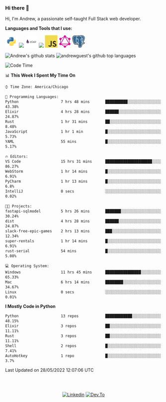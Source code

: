 ### Hi there 👋

Hi, I'm Andrew, a passionate self-taught Full Stack web developer.

**Languages and Tools that I use:**  

<code><img height="40" src="https://raw.githubusercontent.com/github/explore/80688e429a7d4ef2fca1e82350fe8e3517d3494d/topics/python/python.png"></code>
<code><img height="40" src="https://fastapi.tiangolo.com/img/logo-margin/logo-teal.png"></code>
<code><img height="40" src="https://raw.githubusercontent.com/github/explore/d106aa3f6fa091ab80ab5c8cf0d931baff3caaea/topics/elixir/elixir.png"></code>
<code><img height="40" src="https://img.stackshare.io/service/3262/-s9uoLIN.png"></code>
<code><img height="40" src="https://raw.githubusercontent.com/github/explore/80688e429a7d4ef2fca1e82350fe8e3517d3494d/topics/javascript/javascript.png"></code>
<code><img height="40" src="https://raw.githubusercontent.com/github/explore/5c058a388828bb5fde0bcafd4bc867b5bb3f26f3/topics/graphql/graphql.png"></code>
<code><img height="40" src="https://raw.githubusercontent.com/github/explore/80688e429a7d4ef2fca1e82350fe8e3517d3494d/topics/postgresql/postgresql.png"></code>

![Andrew's github stats](https://github-readme-stats.vercel.app/api?username=andrewguest&show_icons=true&theme=vue-dark&count_private=true)
<img height="180em" src="https://github-readme-stats.vercel.app/api/top-langs/?username=andrewguest&theme=vue-dark&layout=compact" alt="andrewguest's github top languages" />

<!--START_SECTION:waka-->
![Code Time](http://img.shields.io/badge/Code%20Time-1%2C115%20hrs%2034%20mins-blue)

📊 **This Week I Spent My Time On** 

```text
⌚︎ Time Zone: America/Chicago

💬 Programming Languages: 
Python                   7 hrs 48 mins       ██████████░░░░░░░░░░░░░░░   43.38% 
Elixir                   4 hrs 28 mins       ██████░░░░░░░░░░░░░░░░░░░   24.87% 
Rust                     1 hr 31 mins        ██░░░░░░░░░░░░░░░░░░░░░░░   8.48% 
JavaScript               1 hr 1 min          █░░░░░░░░░░░░░░░░░░░░░░░░   5.73% 
YAML                     55 mins             █░░░░░░░░░░░░░░░░░░░░░░░░   5.17%

🔥 Editors: 
VS Code                  15 hrs 31 mins      █████████████████████░░░░   86.27% 
WebStorm                 1 hr 14 mins        █░░░░░░░░░░░░░░░░░░░░░░░░   6.91% 
PyCharm                  1 hr 13 mins        █░░░░░░░░░░░░░░░░░░░░░░░░   6.8% 
IntelliJ                 0 secs              ░░░░░░░░░░░░░░░░░░░░░░░░░   0.02%

🐱‍💻 Projects: 
fastapi-sqlmodel         5 hrs 26 mins       ███████░░░░░░░░░░░░░░░░░░   30.24% 
dist                     4 hrs 28 mins       ██████░░░░░░░░░░░░░░░░░░░   24.87% 
slack-free-epic-games    2 hrs 13 mins       ███░░░░░░░░░░░░░░░░░░░░░░   12.34% 
super-rentals            1 hr 14 mins        █░░░░░░░░░░░░░░░░░░░░░░░░   6.91% 
rust-serial              54 mins             █░░░░░░░░░░░░░░░░░░░░░░░░   5.08%

💻 Operating System: 
Windows                  11 hrs 45 mins      ████████████████░░░░░░░░░   65.33% 
Mac                      6 hrs 14 mins       ████████░░░░░░░░░░░░░░░░░   34.67% 
Linux                    0 secs              ░░░░░░░░░░░░░░░░░░░░░░░░░   0.01%

```

**I Mostly Code in Python** 

```text
Python                   13 repos            ████████████░░░░░░░░░░░░░   48.15% 
Elixir                   3 repos             ██░░░░░░░░░░░░░░░░░░░░░░░   11.11% 
Rust                     3 repos             ██░░░░░░░░░░░░░░░░░░░░░░░   11.11% 
Shell                    2 repos             █░░░░░░░░░░░░░░░░░░░░░░░░   7.41% 
AutoHotkey               1 repo              █░░░░░░░░░░░░░░░░░░░░░░░░   3.7%

```



 Last Updated on 28/05/2022 12:07:06 UTC
<!--END_SECTION:waka-->

<br><br>
<p align="center">
   <a href="https://www.linkedin.com/in/andrew-guest-a891759a" target="_blank"><img src="https://img.shields.io/badge/LinkedIn-0077B5?style=for-the-badge&logo=linkedin&logoColor=white" alt="Linkedin"></a>
  <a href="https://dev.to/aguest" target="_blank"><img src="https://img.shields.io/badge/Dev.to-0A0A0A?style=for-the-badge&logo=dev%2Eto&logoColor=white" alt="Dev.To"></a>
</p>
